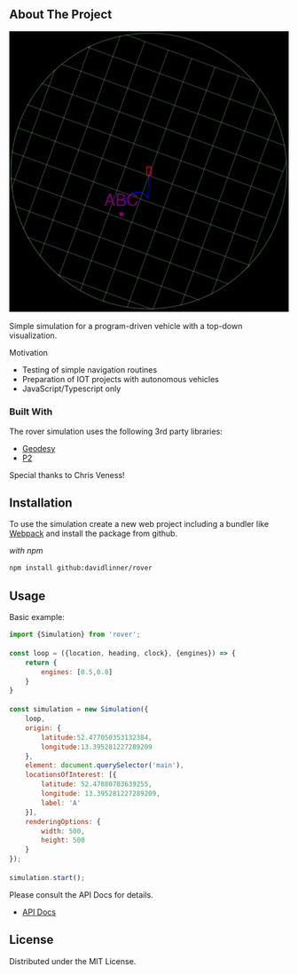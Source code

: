 ## About The Project

[![Rover Simulation][product-screenshot]](/)

Simple simulation for a program-driven vehicle with a top-down visualization.

Motivation
 * Testing of simple navigation routines
 * Preparation of IOT projects with autonomous vehicles
 * JavaScript/Typescript only   

### Built With

The rover simulation uses the following 3rd party libraries:
* [Geodesy](http://www.movable-type.co.uk/scripts/geodesy-library.html)
* [P2](https://github.com/schteppe/p2.js)

Special thanks to Chris Veness!

## Installation

To use the simulation create a new web project including a bundler like [Webpack](https://webpack.js.org/) and install 
the package from github.

_with npm_   

  ```sh
  npm install github:davidlinner/rover
  ```
<!-- USAGE EXAMPLES -->
## Usage

Basic example:

```js
import {Simulation} from 'rover';

const loop = ({location, heading, clock}, {engines}) => {    
    return {
        engines: [0.5,0.8]
    }
}

const simulation = new Simulation({
    loop,
    origin: {
        latitude:52.477050353132384,
        longitude:13.395281227289209
    },
    element: document.querySelector('main'),
    locationsOfInterest: [{
        latitude: 52.47880703639255,
        longitude: 13.395281227289209,
        label: 'A'
    }],
    renderingOptions: {
        width: 500,
        height: 500
    }
});

simulation.start();
```

Please consult the API Docs for details.

* [API Docs](https://davidlinner.github.io/rover/)

## License

Distributed under the MIT License.




[product-screenshot]: images/screenshot.jpg
